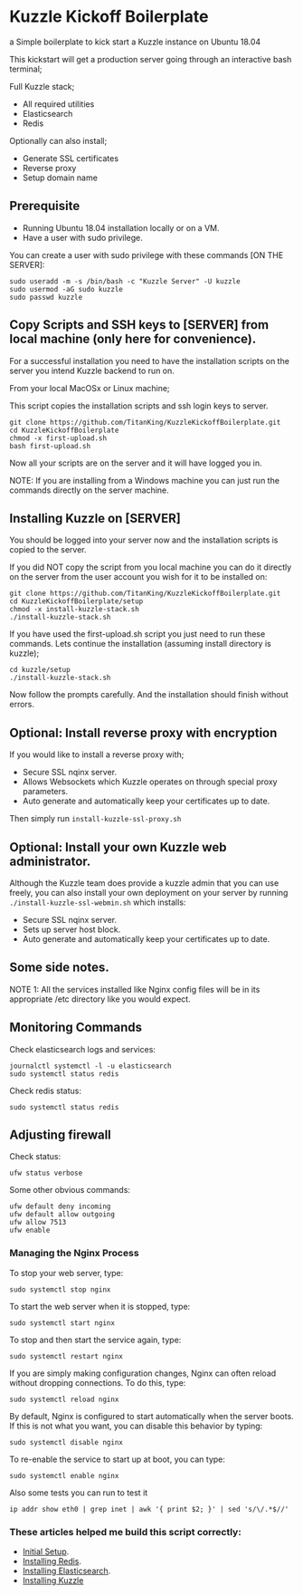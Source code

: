 # Kuzzle Kickoff Boilerplate

a Simple boilerplate to kick start a Kuzzle instance on Ubuntu 18.04

This kickstart will get a production server going through an interactive bash terminal;

Full Kuzzle stack;
  - All required utilities
  - Elasticsearch
  - Redis

Optionally can also install;
  - Generate SSL certificates
  - Reverse proxy
  - Setup domain name

## Prerequisite

- Running Ubuntu 18.04 installation locally or on a VM.
- Have a user with sudo privilege.

You can create a user with sudo privilege with these commands [ON THE SERVER]:

    sudo useradd -m -s /bin/bash -c "Kuzzle Server" -U kuzzle
    sudo usermod -aG sudo kuzzle
    sudo passwd kuzzle

## Copy Scripts and SSH keys to [SERVER] from local machine (only here for convenience).

For a successful installation you need to have the installation scripts on the server you
intend Kuzzle backend to run on.

From your local MacOSx or Linux machine;

This script copies the installation scripts and ssh login keys to server.

    git clone https://github.com/TitanKing/KuzzleKickoffBoilerplate.git
    cd KuzzleKickoffBoilerplate
    chmod -x first-upload.sh
    bash first-upload.sh

Now all your scripts are on the server and it will have logged you in.

NOTE: If you are installing from a Windows machine you can just run the commands
directly on the server machine.

## Installing Kuzzle on [SERVER]

You should be logged into your server now and the installation
scripts is copied to the server.

If you did NOT copy the script from you local machine you can do it directly on the server
from the user account you wish for it to be installed on:

    git clone https://github.com/TitanKing/KuzzleKickoffBoilerplate.git
    cd KuzzleKickoffBoilerplate/setup
    chmod -x install-kuzzle-stack.sh
    ./install-kuzzle-stack.sh

If you have used the first-upload.sh script you just need to run these commands.
Lets continue the installation (assuming install directory is kuzzle);

    cd kuzzle/setup
    ./install-kuzzle-stack.sh

Now follow the prompts carefully. And the installation should finish without errors.

## Optional: Install reverse proxy with encryption

If you would like to install a reverse proxy with;

- Secure SSL nqinx server.
- Allows Websockets which Kuzzle operates on through special proxy parameters.
- Auto generate and automatically keep your certificates up to date.

Then simply run `install-kuzzle-ssl-proxy.sh`

## Optional: Install your own Kuzzle web administrator.

Although the Kuzzle team does provide a kuzzle admin that you can use freely, you can also install your own
deployment on your server by running `./install-kuzzle-ssl-webmin.sh` which installs:

- Secure SSL nqinx server.
- Sets up server host block.
- Auto generate and automatically keep your certificates up to date.

## Some side notes.

NOTE 1: All the services installed like Nginx config files will be in its appropriate /etc directory like you
would expect.

## Monitoring Commands

Check elasticsearch logs and services:

    journalctl systemctl -l -u elasticsearch
    sudo systemctl status redis

Check redis status:

    sudo systemctl status redis


## Adjusting firewall

Check status:

    ufw status verbose

Some other obvious commands:

    ufw default deny incoming
    ufw default allow outgoing
    ufw allow 7513
    ufw enable

### Managing the Nginx Process

To stop your web server, type:

    sudo systemctl stop nginx

To start the web server when it is stopped, type:

    sudo systemctl start nginx

To stop and then start the service again, type:

    sudo systemctl restart nginx

If you are simply making configuration changes, Nginx can often reload without dropping connections. To do this, type:

    sudo systemctl reload nginx

By default, Nginx is configured to start automatically when the server boots. If this is not what you want, you can disable this behavior by typing:

    sudo systemctl disable nginx

To re-enable the service to start up at boot, you can type:

    sudo systemctl enable nginx

Also some tests you can run to test it

    ip addr show eth0 | grep inet | awk '{ print $2; }' | sed 's/\/.*$//'

### These articles helped me build this script correctly:

- [Initial Setup](https://www.digitalocean.com/community/tutorials/initial-server-setup-with-ubuntu-18-04).
- [Installing Redis](https://www.digitalocean.com/community/tutorials/how-to-install-and-secure-redis-on-ubuntu-18-04).
- [Installing Elasticsearch](https://www.digitalocean.com/community/tutorials/how-to-install-elasticsearch-logstash-and-kibana-elastic-stack-on-ubuntu-18-04).
- [Installing Kuzzle](https://docs.kuzzle.io/guide/1/essentials/installing-kuzzle/)

